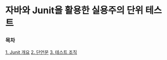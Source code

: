 # 자바와 Junit을 활용한 실용주의 단위 테스트
### 목차
[1. Junit 개요](https://github.com/JisooOh94/study/blob/master/%EC%9E%90%EB%B0%94%EC%99%80%20Junit%EC%9D%84%20%ED%99%9C%EC%9A%A9%ED%95%9C%20%EC%8B%A4%EC%9A%A9%EC%A3%BC%EC%9D%98%20%EB%8B%A8%EC%9C%84%20%ED%85%8C%EC%8A%A4%ED%8A%B8/Content/2.%20Junit%20%EA%B0%9C%EC%9A%94.md)
[2. 단언문](https://github.com/JisooOh94/study/blob/master/%EC%9E%90%EB%B0%94%EC%99%80%20Junit%EC%9D%84%20%ED%99%9C%EC%9A%A9%ED%95%9C%20%EC%8B%A4%EC%9A%A9%EC%A3%BC%EC%9D%98%20%EB%8B%A8%EC%9C%84%20%ED%85%8C%EC%8A%A4%ED%8A%B8/Content/3.%20%EB%8B%A8%EC%96%B8%EB%AC%B8.md)
[3. 테스트 조직](https://github.com/JisooOh94/study/blob/master/%EC%9E%90%EB%B0%94%EC%99%80%20Junit%EC%9D%84%20%ED%99%9C%EC%9A%A9%ED%95%9C%20%EC%8B%A4%EC%9A%A9%EC%A3%BC%EC%9D%98%20%EB%8B%A8%EC%9C%84%20%ED%85%8C%EC%8A%A4%ED%8A%B8/Content/4.%20%ED%85%8C%EC%8A%A4%ED%8A%B8%20%EC%A1%B0%EC%A7%81%20.md)
